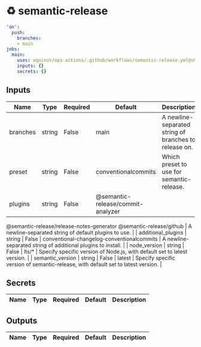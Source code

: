 # ♻ semantic-release

```yaml
'on':
  push:
    branches:
    - main
jobs:
  main:
    uses: equinor/ops-actions/.github/workflows/semantic-release.yml@v8.8.0
    inputs: {}
    secrets: {}

```

## Inputs


| Name | Type | Required | Default | Description |
| --- | --- | --- | --- | --- |
| branches | string | False | main | A newline-separated string of branches to release on. |
| preset | string | False | conventionalcommits | Which preset to use for semantic-release. |
| plugins | string | False | @semantic-release/commit-analyzer
@semantic-release/release-notes-generator
@semantic-release/github | A newline-separated string of default plugins to use. |
| additional_plugins | string | False | conventional-changelog-conventionalcommits | A newline-separated string of additional plugins to install. |
| node_version | string | False | lts/* | Specify specific version of Node.js, with default set to latest version. |
| semantic_version | string | False | latest | Specify specific version of semantic-release, with default set to latest version. |


## Secrets


| Name | Type | Required | Default | Description |
| --- | --- | --- | --- | --- |


## Outputs


| Name | Type | Required | Default | Description |
| --- | --- | --- | --- | --- |


